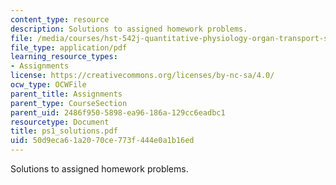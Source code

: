 ```yaml
---
content_type: resource
description: Solutions to assigned homework problems.
file: /media/courses/hst-542j-quantitative-physiology-organ-transport-systems-spring-2004/50d9eca61a2070ce773f444e0a1b16ed_ps1_solutions.pdf
file_type: application/pdf
learning_resource_types:
- Assignments
license: https://creativecommons.org/licenses/by-nc-sa/4.0/
ocw_type: OCWFile
parent_title: Assignments
parent_type: CourseSection
parent_uid: 2486f950-5898-ea96-186a-129cc6eadbc1
resourcetype: Document
title: ps1_solutions.pdf
uid: 50d9eca6-1a20-70ce-773f-444e0a1b16ed
---
```

Solutions to assigned homework problems.